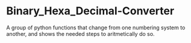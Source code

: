 # Binary_Hexa_Decimal-Converter
A group of python functions that change from one numbering system to another, and shows the needed steps to aritmetically do so.
